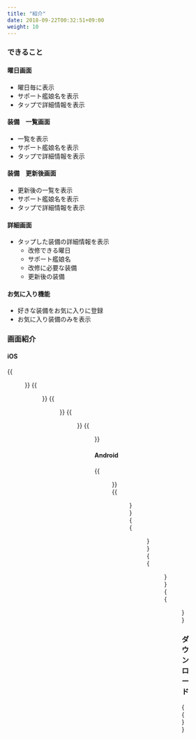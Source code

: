 ```yaml
---
title: "紹介"
date: 2018-09-22T00:32:51+09:00
weight: 10
---
```


### できること

#### 曜日画面

* 曜日毎に表示
* サポート艦娘名を表示
* タップで詳細情報を表示

#### 装備　一覧画面

* 一覧を表示
* サポート艦娘名を表示
* タップで詳細情報を表示

#### 装備　更新後画面

* 更新後の一覧を表示
* サポート艦娘名を表示
* タップで詳細情報を表示

#### 詳細画面

* タップした装備の詳細情報を表示
  * 改修できる曜日
  * サポート艦娘名
  * 改修に必要な装備
  * 更新後の装備

#### お気に入り機能

* 好きな装備をお気に入りに登録
* お気に入り装備のみを表示

### 画面紹介

#### iOS

{{<figure src="/images/akashi/ios_01.png" width="400px">}}
{{<figure src="/images/akashi/ios_02.png" width="400px">}}
{{<figure src="/images/akashi/ios_03.png" width="400px">}}
{{<figure src="/images/akashi/ios_04.png" width="400px">}}
{{<figure src="/images/akashi/ios_05.png" width="400px">}}

#### Android

{{<figure src="/images/akashi/android_01.png" width="400px">}}
{{<figure src="/images/akashi/android_02.png" width="400px">}}
{{<figure src="/images/akashi/android_03.png" width="400px">}}
{{<figure src="/images/akashi/android_04.png" width="400px">}}
{{<figure src="/images/akashi/android_05.png" width="400px">}}

### ダウンロード

{{<download-banner-akashi>}}
